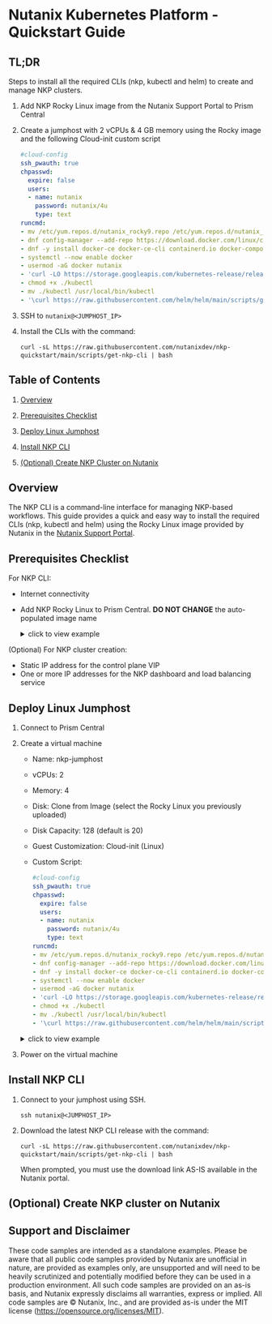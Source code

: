 # Nutanix Kubernetes Platform - Quickstart Guide

## TL;DR

Steps to install all the required CLIs (nkp, kubectl and helm) to create and manage NKP clusters.

1. Add NKP Rocky Linux image from the Nutanix Support Portal to Prism Central

1. Create a jumphost with 2 vCPUs & 4 GB memory using the Rocky image and the following Cloud-init custom script

    ```yaml
    #cloud-config
    ssh_pwauth: true
    chpasswd:
      expire: false
      users:
      - name: nutanix
        password: nutanix/4u
        type: text
    runcmd:
    - mv /etc/yum.repos.d/nutanix_rocky9.repo /etc/yum.repos.d/nutanix_rocky9.repo.disabled
    - dnf config-manager --add-repo https://download.docker.com/linux/centos/docker-ce.repo
    - dnf -y install docker-ce docker-ce-cli containerd.io docker-compose-plugin
    - systemctl --now enable docker
    - usermod -aG docker nutanix
    - 'curl -LO https://storage.googleapis.com/kubernetes-release/release/$(curl -s https://storage.googleapis.com/kubernetes-release/release/stable.txt)/bin/linux/amd64/kubectl'
    - chmod +x ./kubectl
    - mv ./kubectl /usr/local/bin/kubectl
    - '\curl https://raw.githubusercontent.com/helm/helm/main/scripts/get-helm-3 | bash'
    ```

1. SSH to `nutanix@<JUMPHOST_IP>`

1. Install the CLIs with the command:

    ```shell
    curl -sL https://raw.githubusercontent.com/nutanixdev/nkp-quickstart/main/scripts/get-nkp-cli | bash
    ```

## Table of Contents

1. [Overview](#overview)

1. [Prerequisites Checklist](#prerequisites-checklist)

1. [Deploy Linux Jumphost](#deploy-linux-jumphost)

1. [Install NKP CLI](#install-nkp-cli)

1. [(Optional) Create NKP Cluster on Nutanix](#optional-create-nkp-cluster-on-nutanix)

## Overview

The NKP CLI is a command-line interface for managing NKP-based workflows. This guide provides a quick and easy way to install the required CLIs (nkp, kubectl and helm) using the Rocky Linux image provided by Nutanix in the [Nutanix Support Portal](https://portal.nutanix.com/page/downloads?product=nkp).

## Prerequisites Checklist

For NKP CLI:

- Internet connectivity
- Add NKP Rocky Linux to Prism Central. **DO NOT CHANGE** the auto-populated image name

    <details>
    <summary>click to view example</summary>
    <IMG src="./images/add_nkp_rocky_os_image.png" atl="Add NKP Rocky OS image" />
    </details>

(Optional) For NKP cluster creation:

- Static IP address for the control plane VIP
- One or more IP addresses for the NKP dashboard and load balancing service

## Deploy Linux Jumphost

1. Connect to Prism Central

1. Create a virtual machine

    - Name: nkp-jumphost
    - vCPUs: 2
    - Memory: 4
    - Disk: Clone from Image (select the Rocky Linux you previously uploaded)
    - Disk Capacity: 128 (default is 20)
    - Guest Customization: Cloud-init (Linux)
    - Custom Script:

        ```yaml
        #cloud-config
        ssh_pwauth: true
        chpasswd:
          expire: false
          users:
          - name: nutanix
            password: nutanix/4u
            type: text
        runcmd:
        - mv /etc/yum.repos.d/nutanix_rocky9.repo /etc/yum.repos.d/nutanix_rocky9.repo.disabled
        - dnf config-manager --add-repo https://download.docker.com/linux/centos/docker-ce.repo
        - dnf -y install docker-ce docker-ce-cli containerd.io docker-compose-plugin
        - systemctl --now enable docker
        - usermod -aG docker nutanix
        - 'curl -LO https://storage.googleapis.com/kubernetes-release/release/$(curl -s https://storage.googleapis.com/kubernetes-release/release/stable.txt)/bin/linux/amd64/kubectl'
        - chmod +x ./kubectl
        - mv ./kubectl /usr/local/bin/kubectl
        - '\curl https://raw.githubusercontent.com/helm/helm/main/scripts/get-helm-3 | bash'
        ```

    <details>
    <summary>click to view example</summary>
    <IMG src="./images/create_vm_summary.png" atl="Create VM summary" />
    </details>

1. Power on the virtual machine

## Install NKP CLI

1. Connect to your jumphost using SSH.

    ```shell
    ssh nutanix@<JUMPHOST_IP>
    ```

1. Download the latest NKP CLI release with the command:

    ```shell
    curl -sL https://raw.githubusercontent.com/nutanixdev/nkp-quickstart/main/scripts/get-nkp-cli | bash
    ```

    When prompted, you must use the download link AS-IS available in the Nutanix portal.

## (Optional) Create NKP cluster on Nutanix

## Support and Disclaimer

These code samples are intended as a standalone examples.  Please be aware that all public code samples provided by Nutanix are unofficial in nature, are provided as examples only, are unsupported and will need to be heavily scrutinized and potentially modified before they can be used in a production environment.  All such code samples are provided on an as-is basis, and Nutanix expressly disclaims all warranties, express or implied.  All code samples are © Nutanix, Inc., and are provided as-is under the MIT license (<https://opensource.org/licenses/MIT>).
